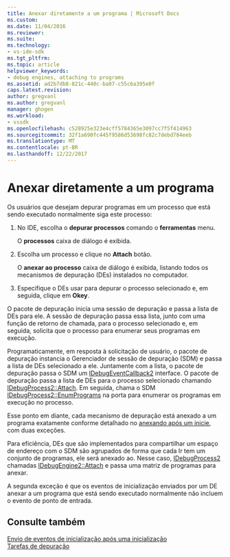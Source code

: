 ```yaml
---
title: Anexar diretamente a um programa | Microsoft Docs
ms.custom: 
ms.date: 11/04/2016
ms.reviewer: 
ms.suite: 
ms.technology:
- vs-ide-sdk
ms.tgt_pltfrm: 
ms.topic: article
helpviewer_keywords:
- debug engines, attaching to programs
ms.assetid: ad2b7db8-821c-440c-ba07-c55c6a395e0f
caps.latest.revision: 
author: gregvanl
ms.author: gregvanl
manager: ghogen
ms.workload:
- vssdk
ms.openlocfilehash: c528925e323e4cff5784365e3097cc7f5f414963
ms.sourcegitcommit: 32f1a690fc445f9586d53698fc82c7debd784eeb
ms.translationtype: MT
ms.contentlocale: pt-BR
ms.lasthandoff: 12/22/2017
---
```

# <a name="attaching-directly-to-a-program"></a>Anexar diretamente a um programa
Os usuários que desejam depurar programas em um processo que está sendo executado normalmente siga este processo:  
  
1.  No IDE, escolha o **depurar processos** comando o **ferramentas** menu.  
  
     O **processos** caixa de diálogo é exibida.  
  
2.  Escolha um processo e clique no **Attach** botão.  
  
     O **anexar ao processo** caixa de diálogo é exibida, listando todos os mecanismos de depuração (DEs) instalados no computador.  
  
3.  Especifique o DEs usar para depurar o processo selecionado e, em seguida, clique em **Okey**.  
  
 O pacote de depuração inicia uma sessão de depuração e passa a lista de DEs para ele. A sessão de depuração passa essa lista, junto com uma função de retorno de chamada, para o processo selecionado e, em seguida, solicita que o processo para enumerar seus programas em execução.  
  
 Programaticamente, em resposta à solicitação de usuário, o pacote de depuração instancia o Gerenciador de sessão de depuração (SDM) e passa a lista de DEs selecionado a ele. Juntamente com a lista, o pacote de depuração passa o SDM um [IDebugEventCallback2](../../extensibility/debugger/reference/idebugeventcallback2.md) interface. O pacote de depuração passa a lista de DEs para o processo selecionado chamando [IDebugProcess2::Attach](../../extensibility/debugger/reference/idebugprocess2-attach.md). Em seguida, chama o SDM [IDebugProcess2::EnumPrograms](../../extensibility/debugger/reference/idebugprocess2-enumprograms.md) na porta para enumerar os programas em execução no processo.  
  
 Esse ponto em diante, cada mecanismo de depuração está anexado a um programa exatamente conforme detalhado no [anexando após um inicie](../../extensibility/debugger/attaching-after-a-launch.md), com duas exceções.  
  
 Para eficiência, DEs que são implementados para compartilhar um espaço de endereço com o SDM são agrupados de forma que cada Ir tem um conjunto de programas, ele será anexado ao. Nesse caso, [IDebugProcess2](../../extensibility/debugger/reference/idebugprocess2.md) chamadas [IDebugEngine2::Attach](../../extensibility/debugger/reference/idebugengine2-attach.md) e passa uma matriz de programas para anexar.  
  
 A segunda exceção é que os eventos de inicialização enviados por um DE anexar a um programa que está sendo executado normalmente não incluem o evento de ponto de entrada.  
  
## <a name="see-also"></a>Consulte também  
 [Envio de eventos de inicialização após uma inicialização](../../extensibility/debugger/sending-startup-events-after-a-launch.md)   
 [Tarefas de depuração](../../extensibility/debugger/debugging-tasks.md)
